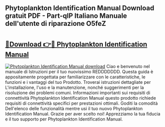 ## Phytoplankton Identification Manual Download gratuit PDF - Part-qlP Italiano Manuale dell'utente di riparazione O5feZ

# <h2><a href="http://dfcyzi.blite.top/?on=Phytoplankton+Identification+Manual">🔗Download 👉🔴 Phytoplankton Identification Manual</a></h2>

[![Phytoplankton Identification Manual download](https://i.imgur.com/lujVjoI.png)](http://dfcyzi.blite.top/?on=Phytoplankton+Identification+Manual)
Ciao e benvenuto nel manuale di Istruzioni per il tuo nuovissimo REDDDDDDD. Questa guida è appositamente progettata per familiarizzare con le caratteristiche, le funzioni e i vantaggi del tuo Prodotto. Troverai istruzioni dettagliate per L'installazione, l'uso e la manutenzione, nonché suggerimenti per la risoluzione dei problemi comuni. Informazioni importanti sui requisiti di connettività Phytoplankton Identification Manual questo prodotto richiede requisiti di connettività specifici per prestazioni ottimali. Goditi la comodità Dell'elenco delle funzionalità mentre usi il tuo nuovo Phytoplankton Identification Manual. Grazie per aver scelto noi! Apprezziamo la tua fiducia e il tuo supporto per Phytoplankton Identification Manual.
